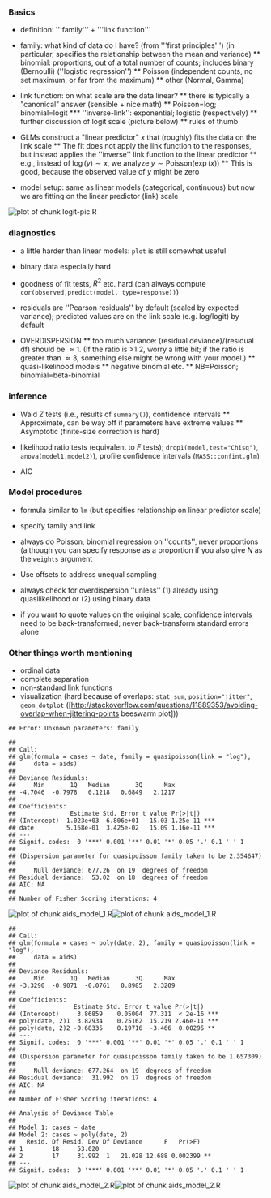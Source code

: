 
### Basics
* definition: '''family''' + '''link function'''

* family: what kind of data do I have? (from '''first principles''') (in particular, specifies the relationship between the mean and variance)
** binomial: proportions, out of a total number of counts; includes binary (Bernoulli) (''logistic regression'')
** Poisson (independent counts, no set maximum, or far from the maximum)
** other (Normal, Gamma)

* link function: on what scale are the data linear?
** there is typically a "canonical" answer (sensible + nice math)
** Poisson=log; binomial=logit
*** ''inverse-link'': exponential; logistic (respectively)
** further discussion of logit scale (picture below)
** rules of thumb

* GLMs construct a "linear predictor" $x$ that (roughly) fits the data on the link scale
** The fit does not apply the link function to the responses, but instead applies the ''inverse'' link function to the linear predictor
** e.g., instead of $\log(y) \sim x$, we analyze $y \sim \mathrm{Poisson}(\exp(x))$
** This is good, because the observed value of $y$ might be zero


* model setup: same as linear models (categorical, continuous) but now we are fitting on the linear predictor (link) scale

![plot of chunk logit-pic.R](figure/logit-pic.R-1.png)

### diagnostics

* a little harder than linear models: `plot` is still somewhat useful

* binary data especially hard

* goodness of fit tests, $R^2$ etc. hard (can always compute `cor(observed,predict(model, type=response))`)

* residuals are ''Pearson residuals'' by default (scaled by expected variance); predicted values are on the link scale (e.g. log/logit) by default

* OVERDISPERSION
** too much variance: (residual deviance)/(residual df) should be $\approx 1$.  (If the ratio is >1.2, worry a little bit; if the ratio is greater than $\approx 3$, something else might be wrong with your model.)
** quasi-likelihood models
** negative binomial etc.
** NB=Poisson; binomial=beta-binomial

### inference

* Wald $Z$ tests (i.e., results of `summary()`), confidence intervals
** Approximate, can be way off if parameters have extreme values
** Asymptotic (finite-size correction is hard)

* likelihood ratio tests (equivalent to  $F$ tests); `drop1(model,test="Chisq")`, `anova(model1,model2)`), profile confidence intervals (`MASS::confint.glm`)

* AIC

### Model procedures

* formula similar to `lm` (but specifies relationship on linear predictor scale)

* specify family and link

* always do Poisson, binomial regression on ''counts'', never proportions (although you can specify response as a proportion if you also give $N$ as the `weights` argument

* Use offsets to address unequal sampling

* always check for overdispersion ''unless'' (1) already using quasilikelihood or (2) using binary data

* if you want to quote values on the original scale, confidence intervals need to be back-transformed; never back-transform standard errors alone

### Other things worth mentioning

* ordinal data
* complete separation
* non-standard link functions
* visualization (hard because of overlaps: `stat_sum`, `position="jitter"`, `geom_dotplot`
([http://stackoverflow.com/questions/11889353/avoiding-overlap-when-jittering-points beeswarm plot]))


```
## Error: Unknown parameters: family
```




```
## 
## Call:
## glm(formula = cases ~ date, family = quasipoisson(link = "log"), 
##     data = aids)
## 
## Deviance Residuals: 
##     Min       1Q   Median       3Q      Max  
## -4.7046  -0.7978   0.1218   0.6849   2.1217  
## 
## Coefficients:
##               Estimate Std. Error t value Pr(>|t|)    
## (Intercept) -1.023e+03  6.806e+01  -15.03 1.25e-11 ***
## date         5.168e-01  3.425e-02   15.09 1.16e-11 ***
## ---
## Signif. codes:  0 '***' 0.001 '**' 0.01 '*' 0.05 '.' 0.1 ' ' 1
## 
## (Dispersion parameter for quasipoisson family taken to be 2.354647)
## 
##     Null deviance: 677.26  on 19  degrees of freedom
## Residual deviance:  53.02  on 18  degrees of freedom
## AIC: NA
## 
## Number of Fisher Scoring iterations: 4
```

![plot of chunk aids_model_1.R](figure/aids_model_1.R-1.png)![plot of chunk aids_model_1.R](figure/aids_model_1.R-2.png)



```
## 
## Call:
## glm(formula = cases ~ poly(date, 2), family = quasipoisson(link = "log"), 
##     data = aids)
## 
## Deviance Residuals: 
##     Min       1Q   Median       3Q      Max  
## -3.3290  -0.9071  -0.0761   0.8985   2.3209  
## 
## Coefficients:
##                Estimate Std. Error t value Pr(>|t|)    
## (Intercept)     3.86859    0.05004  77.311  < 2e-16 ***
## poly(date, 2)1  3.82934    0.25162  15.219 2.46e-11 ***
## poly(date, 2)2 -0.68335    0.19716  -3.466  0.00295 ** 
## ---
## Signif. codes:  0 '***' 0.001 '**' 0.01 '*' 0.05 '.' 0.1 ' ' 1
## 
## (Dispersion parameter for quasipoisson family taken to be 1.657309)
## 
##     Null deviance: 677.264  on 19  degrees of freedom
## Residual deviance:  31.992  on 17  degrees of freedom
## AIC: NA
## 
## Number of Fisher Scoring iterations: 4
```

```
## Analysis of Deviance Table
## 
## Model 1: cases ~ date
## Model 2: cases ~ poly(date, 2)
##   Resid. Df Resid. Dev Df Deviance      F   Pr(>F)   
## 1        18     53.020                               
## 2        17     31.992  1   21.028 12.688 0.002399 **
## ---
## Signif. codes:  0 '***' 0.001 '**' 0.01 '*' 0.05 '.' 0.1 ' ' 1
```

![plot of chunk aids_model_2.R](figure/aids_model_2.R-1.png)![plot of chunk aids_model_2.R](figure/aids_model_2.R-2.png)

